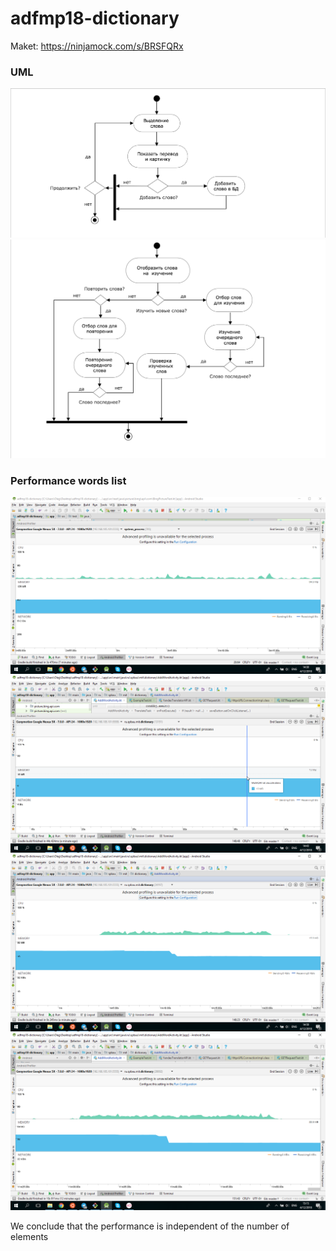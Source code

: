 # adfmp18-dictionary

Maket: https://ninjamock.com/s/BRSFQRx

### UML

![alt_text](https://github.com/OSLL/adfmp18-dictionary/blob/master/uml/1.png)
![alt_text](https://github.com/OSLL/adfmp18-dictionary/blob/master/uml/2.png)

### Performance words list

![1](https://github.com/OSLL/adfmp18-dictionary/blob/master/perf_1.png)
![1001](https://github.com/OSLL/adfmp18-dictionary/blob/master/perf_1000.png)
![10001](https://github.com/OSLL/adfmp18-dictionary/blob/master/perf_10000.png)
![100001](https://github.com/OSLL/adfmp18-dictionary/blob/master/perf_100000.png)

We conclude that the performance is independent of the number of elements
